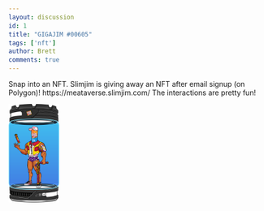 ```yaml
---
layout: discussion
id: 1
title: "GIGAJIM #00605"
tags: ['nft']
author: Brett
comments: true
---
```


<p>Snap into an NFT. Slimjim is giving away an NFT after email signup (on Polygon)! https://meataverse.slimjim.com/ The interactions are pretty fun! </p>

<img src="/assets/images/discussions/gigajim.png" width="100" />